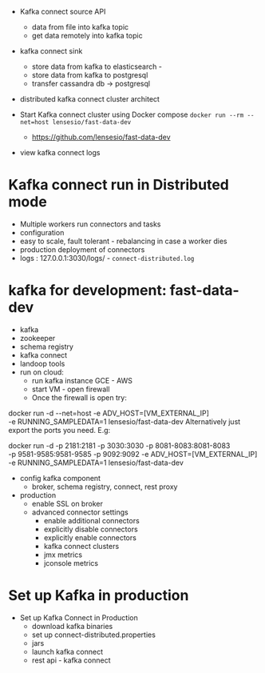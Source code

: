 + Kafka connect source API 
    + data from file into kafka topic 
    + get data remotely into kafka topic 
+ kafka connect sink 
    + store data from kafka to elasticsearch - 
    + store data from kafka to postgresql 
    + transfer cassandra db -> postgresql 

+ distributed kafka connect cluster architect

+ Start Kafka connect cluster using Docker compose
    `docker run --rm --net=host lensesio/fast-data-dev`
    + https://github.com/lensesio/fast-data-dev

+ view kafka connect logs 

# Kafka connect run in Distributed mode 
+ Multiple workers run connectors and tasks 
+ configuration 
+ easy to scale, fault tolerant - rebalancing in case a worker dies 
+ production deployment of connectors 
+ logs : 127.0.0.1:3030/logs/ - `connect-distributed.log`


# kafka for development: fast-data-dev 
+ kafka 
+ zookeeper 
+ schema registry 
+ kafka connect 
+ landoop tools 
+ run on cloud: 
    + run kafka instance GCE - AWS 
    + start VM - open firewall 
    + Once the firewall is open try:

docker run -d --net=host -e ADV_HOST=[VM_EXTERNAL_IP] \
           -e RUNNING_SAMPLEDATA=1 lensesio/fast-data-dev
Alternatively just export the ports you need. E.g:

docker run -d -p 2181:2181 -p 3030:3030 -p 8081-8083:8081-8083 \
           -p 9581-9585:9581-9585 -p 9092:9092 -e ADV_HOST=[VM_EXTERNAL_IP] \
           -e RUNNING_SAMPLEDATA=1 lensesio/fast-data-dev
    
    
+ config kafka component 
    + broker, schema registry, connect, rest proxy 
+ production 
    + enable SSL on broker 
    + advanced connector settings 
        + enable additional connectors 
        + explicitly disable connectors 
        + explicitly enable connectors
        + kafka connect clusters 
        + jmx metrics 
        + jconsole metrics 


# Set up Kafka in production 
+ Set up Kafka Connect in Production 
    + download kafka binaries 
    + set up connect-distributed.properties 
    + jars 
    + launch kafka connect 
    + rest api - kafka connect 